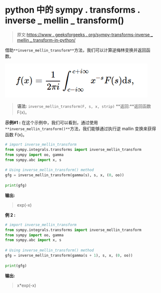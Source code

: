 # python 中的 sympy . transforms . inverse _ mellin _ transform()

> 原文:[https://www . geeksforgeeks . org/sympy-transforms-inverse _ mellin _ transform-in-python/](https://www.geeksforgeeks.org/sympy-transforms-inverse_mellin_transform-in-python/)

借助`**inverse_mellin_transform**`方法，我们可以计算逆梅林变换并返回函数。

![](img/2c97a39f89e1274e2360867a1eb7f122.png)

> **语法:** `inverse_mellin_transform(F, s, x, strip)`
> **返回:**返回函数 F(x)。

**示例#1 :**
在这个示例中，我们可以看到，通过使用`**inverse_mellin_transform()**`方法，我们能够通过执行逆 mallin 变换来获得函数 F(x)。

```py
# import inverse_mellin_transform
from sympy.integrals.transforms import inverse_mellin_transform
from sympy import oo, gamma
from sympy.abc import x, s

# Using inverse_mellin_transform() method
gfg = inverse_mellin_transform(gamma(s), s, x, (0, oo))

print(gfg)
```

**输出:**

> exp(-x)

**例 2 :**

```py
# import inverse_mellin_transform
from sympy.integrals.transforms import inverse_mellin_transform
from sympy import oo, gamma
from sympy.abc import x, s

# Using inverse_mellin_transform() method
gfg = inverse_mellin_transform(gamma(s + 1), s, x, (0, oo))

print(gfg)
```

**输出:**

> x*exp(-x)